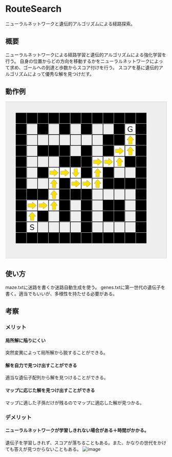 RouteSearch
====
ニューラルネットワークと遺伝的アルゴリズムによる経路探索。

## 概要
ニューラルネットワークによる経路学習と遺伝的アルゴリズムによる強化学習を行う。
自身の位置からどの方向を移動するかをニューラルネットワークによって求め、ゴールへの到達と歩数からスコア付けを行う。
スコアを基に遺伝的アルゴリズムによって優秀な解を見つけだす。

## 動作例
![image](https://raw.githubusercontent.com/kai0masanari/RouteSearch/master/art/image.png)

## 使い方
maze.txtに迷路を書くか迷路自動生成を使う。
genes.txtに第一世代の遺伝子を書く。適当でもいいが、多様性を持たせる必要がある。

## 考察
### メリット
#### 局所解に陥りにくい
突然変異によって局所解から脱することができる。

#### 解を自力で見つけ出すことができる
適当な遺伝子配列から解を見つけることができる。

#### マップに応じた解を見つけ出すことができる
マップに適した子孫だけが残るのでマップに適応した解が見つかる。

### デメリット
#### ニューラルネットワークが学習しきれない場合がある＋時間がかかる。
遺伝子を学習しきれず、スコアが落ちることもある。また、かなりの世代をかけても答えが見つからないこともある。
![image](https://raw.githubusercontent.com/kai0masanari/RouteSearch/master/art/image‗1.png)
